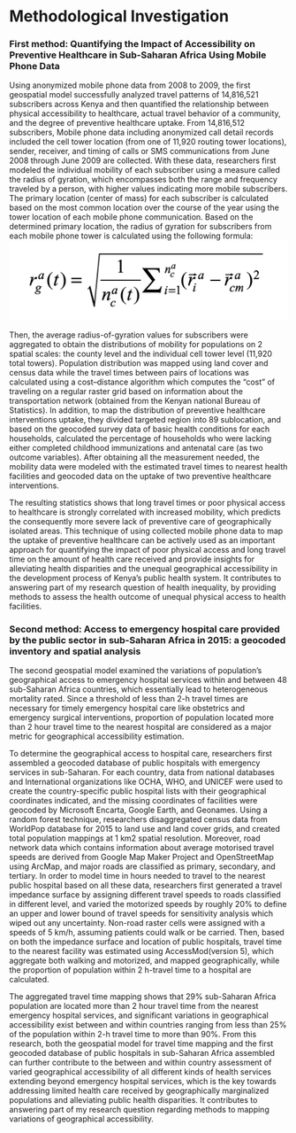 # Methodological Investigation
### First method: Quantifying the Impact of Accessibility on Preventive Healthcare in Sub-Saharan Africa Using Mobile Phone Data 
Using anonymized mobile phone data from 2008 to 2009, the first geospatial model successfully analyzed travel patterns of 14,816,521 subscribers across Kenya and then quantified the relationship between physical accessibility to healthcare, actual travel behavior of a community, and the degree of preventive healthcare uptake. From 14,816,512 subscribers,  Mobile phone data including anonymized call detail records included the cell tower location (from one of 11,920 routing tower locations), sender, receiver, and timing of calls or SMS communications from June 2008 through June 2009 are collected. With these data, researchers first modeled the individual mobility of each subscriber using a measure called the radius of gyration, which encompasses both the range and frequency traveled by a person, with higher values indicating more mobile subscribers. The primary location (center of mass) for each subscriber is calculated based on the most common location over the course of the year using the tower location of each mobile phone communication. Based on the determined primary location, the radius of gyration for subscribers from each mobile phone tower is calculated using the following formula:
![](formula.png)

Then, the average radius-of-gyration values for subscribers were aggregated to obtain the distributions of mobility for populations on 2 spatial scales: the county level and the individual cell tower level (11,920 total towers). Population distribution was mapped using land cover and census data while the travel times between pairs of locations was calculated using a cost–distance algorithm which computes the “cost” of traveling on a regular raster grid based on information about the transportation network (obtained from the Kenyan national Bureau of Statistics). In addition, to map the distribution of preventive healthcare interventions uptake, they divided targeted region into 89 sublocation, and based on the geocoded survey data of basic health conditions for each households, calculated the percentage of households who were lacking either completed childhood immunizations and antenatal care (as two outcome variables). After obtaining all the measurement needed, the mobility data were modeled with the estimated travel times to nearest health facilities and geocoded data on the uptake of two preventive healthcare interventions. 

The resulting statistics shows that long travel times or poor physical access to healthcare is strongly correlated with increased mobility, which predicts the consequently more severe lack of preventive care of geographically isolated areas. This technique of using collected mobile phone data to map the uptake of preventive healthcare can be actively used as an important approach for quantifying the impact of poor physical access and long travel time on the amount of health care received and provide insights for alleviating health disparities and the unequal geographical accessibility in the development process of Kenya’s public health system.  It contributes to answering part of my research question of health inequality, by providing methods to assess the health outcome of unequal physical access to health facilities. 

### Second method: Access to emergency hospital care provided by the public sector in sub-Saharan Africa in 2015: a geocoded inventory and spatial analysis

The second geospatial model examined the variations of population’s geographical access to emergency hospital services within and between 48 sub-Saharan Africa countries, which essentially lead to heterogeneous mortality rated. Since a threshold of less than 2-h travel times are necessary for timely emergency hospital care like obstetrics and emergency surgical interventions, proportion of population located more than 2 hour travel time to the nearest hospital are considered as a major metric for geographical accessibility estimation. 

To determine the geographical access to hospital care, researchers first assembled a geocoded database of public hospitals with emergency services in sub-Saharan. For each country, data from national databases and International organizations like OCHA, WHO, and UNICEF were used to create the country-specific public hospital lists with their geographical coordinates indicated, and the missing coordinates of facilities were geocoded by Microsoft Encarta, Google Earth, and Geonames. Using a random forest technique, researchers disaggregated census data from WorldPop database for 2015 to land use and land cover grids, and created total population mappings at 1 km2 spatial resolution. Moreover, road network data which contains information about average motorised travel speeds are derived from Google Map Maker Project and OpenStreetMap using ArcMap, and major roads are classified as primary, secondary, and tertiary. In order to model time in hours needed to travel to the nearest public hospital based on all these data, researchers first generated a travel impedance surface by assigning different travel speeds to roads classified in different level, and varied the motorized speeds by roughly 20% to define an upper and lower bound of travel speeds for sensitivity analysis which wiped out any uncertainty. Non-road raster cells were assigned with a speeds of 5 km/h, assuming patients could walk or be carried. Then, based on both the impedance surface and location of public hospitals, travel time to the nearest facility was estimated using AccessMod(version 5), which aggregate both walking and motorized, and mapped geographically, while the proportion of population within 2 h-travel time to a hospital are calculated. 

The aggregated travel time mapping shows that 29% sub-Saharan Africa population are located more than 2 hour travel time from the nearest emergency hospital services, and significant variations in geographical accessibility exist between and within countries ranging from less than 25% of the population within 2-h travel time to more than 90%.  From this research, both the geospatial model for travel time mapping and the first geocoded database of public hospitals in sub-Saharan Africa assembled can further contribute to the between and within country assessment of varied geographical accessibility of all different kinds of health services extending beyond emergency hospital services, which is the key towards addressing limited health care received by geographically marginalized populations and alleviating public health disparities. It contributes to answering part of my research question regarding methods to mapping variations of geographical accessibility. 

